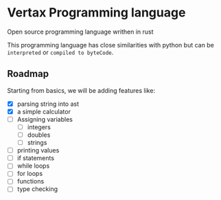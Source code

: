 # Vertax Programming language

Open source programming language writhen in rust

This programming language has close similarities with python but can be `interpreted` or `compiled to byteCode`.

## Roadmap
Starting from basics, we will be adding features like:

- [X] parsing string into ast
- [X] a simple calculator
- [ ] Assigning variables
  - [ ] integers
  - [ ] doubles
  - [ ] strings
- [ ] printing values
- [ ] if statements
- [ ] while loops
- [ ] for loops
- [ ] functions
- [ ] type checking
